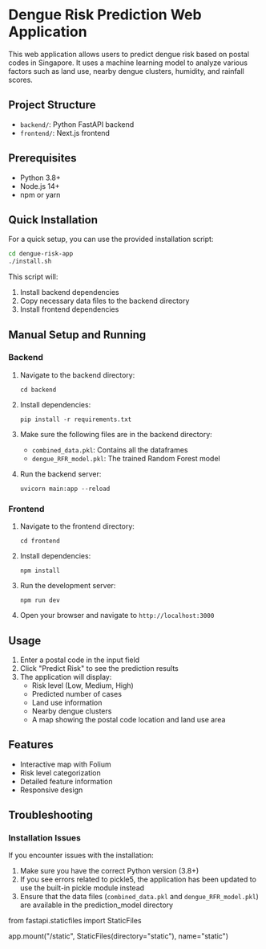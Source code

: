 # Dengue Risk Prediction Web Application

This web application allows users to predict dengue risk based on postal codes in Singapore. It uses a machine learning model to analyze various factors such as land use, nearby dengue clusters, humidity, and rainfall scores.

## Project Structure

- `backend/`: Python FastAPI backend
- `frontend/`: Next.js frontend

## Prerequisites

- Python 3.8+
- Node.js 14+
- npm or yarn

## Quick Installation

For a quick setup, you can use the provided installation script:

```bash
cd dengue-risk-app
./install.sh
```

This script will:
1. Install backend dependencies
2. Copy necessary data files to the backend directory
3. Install frontend dependencies

## Manual Setup and Running

### Backend

1. Navigate to the backend directory:
   ```
   cd backend
   ```

2. Install dependencies:
   ```
   pip install -r requirements.txt
   ```

3. Make sure the following files are in the backend directory:
   - `combined_data.pkl`: Contains all the dataframes
   - `dengue_RFR_model.pkl`: The trained Random Forest model

4. Run the backend server:
   ```
   uvicorn main:app --reload
   ```

### Frontend

1. Navigate to the frontend directory:
   ```
   cd frontend
   ```

2. Install dependencies:
   ```
   npm install
   ```

3. Run the development server:
   ```
   npm run dev
   ```

4. Open your browser and navigate to `http://localhost:3000`

## Usage

1. Enter a postal code in the input field
2. Click "Predict Risk" to see the prediction results
3. The application will display:
   - Risk level (Low, Medium, High)
   - Predicted number of cases
   - Land use information
   - Nearby dengue clusters
   - A map showing the postal code location and land use area

## Features

- Interactive map with Folium
- Risk level categorization
- Detailed feature information
- Responsive design

## Troubleshooting

### Installation Issues

If you encounter issues with the installation:

1. Make sure you have the correct Python version (3.8+)
2. If you see errors related to pickle5, the application has been updated to use the built-in pickle module instead
3. Ensure that the data files (`combined_data.pkl` and `dengue_RFR_model.pkl`) are available in the prediction_model directory 

from fastapi.staticfiles import StaticFiles

app.mount("/static", StaticFiles(directory="static"), name="static") 
